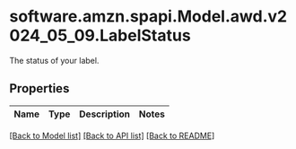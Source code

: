 # software.amzn.spapi.Model.awd.v2024_05_09.LabelStatus
The status of your label.

## Properties

Name | Type | Description | Notes
------------ | ------------- | ------------- | -------------

[[Back to Model list]](../README.md#documentation-for-models) [[Back to API list]](../README.md#documentation-for-api-endpoints) [[Back to README]](../README.md)

